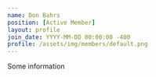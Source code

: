 ```yaml
---
name: Don Bahrs
position: [Active Member]
layout: profile
join_date: YYYY-MM-DD 00:00:00 -400
profile: /assets/img/members/default.png
---
```

Some information